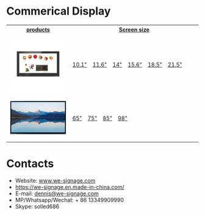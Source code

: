 # Commerical Display


<table textalign="center">
<tr>
    <th><a href="">products</a></th>
    <th><a href="">Screen size</a></th>
    
</tr>
<tr>
    <td width="33%"><a href="./zyx/"><img src="./zyx/img/main_p_3.jpg" width="100%" height="auto"/></a></td>
    <td width="73%">
        <a href="./zyx/specification/10.1.png">10.1"</a>&nbsp;&nbsp;&nbsp;
        <a href="./zyx/specification/11.6.png">11.6"</a>&nbsp;&nbsp;&nbsp;
         <a href="./zyx/specification/14.png">14"</a>&nbsp;&nbsp;&nbsp;
          <a href="./zyx/specification/15.6.png">15.6"</a>&nbsp;&nbsp;&nbsp;
           <a href="./zyx/specification/18.5.png">18.5"</a>&nbsp;&nbsp;&nbsp;
            <a href="./zyx/specification/21.5.png">21.5"</a>
    </td>
   
</tr>

<tr>
    <td width="33%"><a href="./all-in-one/"><img src="./all-in-one/img/all-in-one-1.jpg" width="100%" height="auto"/></a></td>
    <td width="73%">
        <a href="./all-in-one/specification/65-all-in-one.jpg">65"</a>&nbsp;&nbsp;&nbsp;
        <a href="./all-in-one/specification/75-all-in-one.jpg">75"</a>&nbsp;&nbsp;&nbsp;
         <a href="./all-in-one/specification/85-all-in-one.jpg">85"</a>&nbsp;&nbsp;&nbsp;
          <a href="./all-in-one/specification/98-all-in-one.jpg">98"</a>&nbsp;&nbsp;&nbsp;
    </td>
   
</tr>

</table>

# Contacts

- Website: www.we-signage.com
- https://we-signage.en.made-in-china.com/
- E-mail: dennis@we-signage.com
- MP/Whatsapp/Wechat: + 86 13349909990
- Skype: solled686
